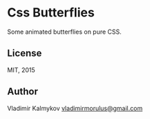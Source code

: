 # Css Butterflies
Some animated butterflies on pure CSS.

## License
MIT, 2015

## Author
Vladimir Kalmykov <vladimirmorulus@gmail.com>
